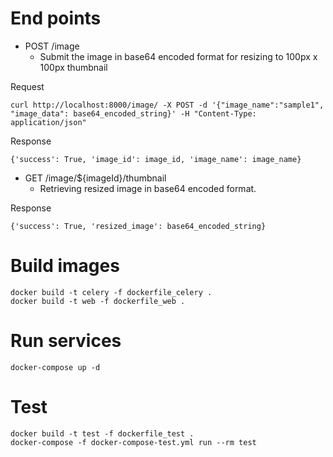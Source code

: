 # End points
* POST /image
    * Submit the image in base64 encoded format for resizing to 100px x 100px thumbnail

Request
```
curl http://localhost:8000/image/ -X POST -d '{"image_name":"sample1", "image_data": base64_encoded_string}' -H "Content-Type: application/json"
```

Response
```
{'success': True, 'image_id': image_id, 'image_name': image_name}
```

* GET /image/${imageId}/thumbnail
    * Retrieving resized image in base64 encoded format. 

Response
```
{'success': True, 'resized_image': base64_encoded_string}
```

# Build images
```
docker build -t celery -f dockerfile_celery .
docker build -t web -f dockerfile_web .
```

# Run services
```
docker-compose up -d
```


# Test
```
docker build -t test -f dockerfile_test .
docker-compose -f docker-compose-test.yml run --rm test
```
